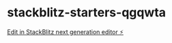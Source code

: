 # stackblitz-starters-qgqwta

[Edit in StackBlitz next generation editor ⚡️](https://stackblitz.com/~/github.com/g-g-g-rui/stackblitz-starters-qgqwta)